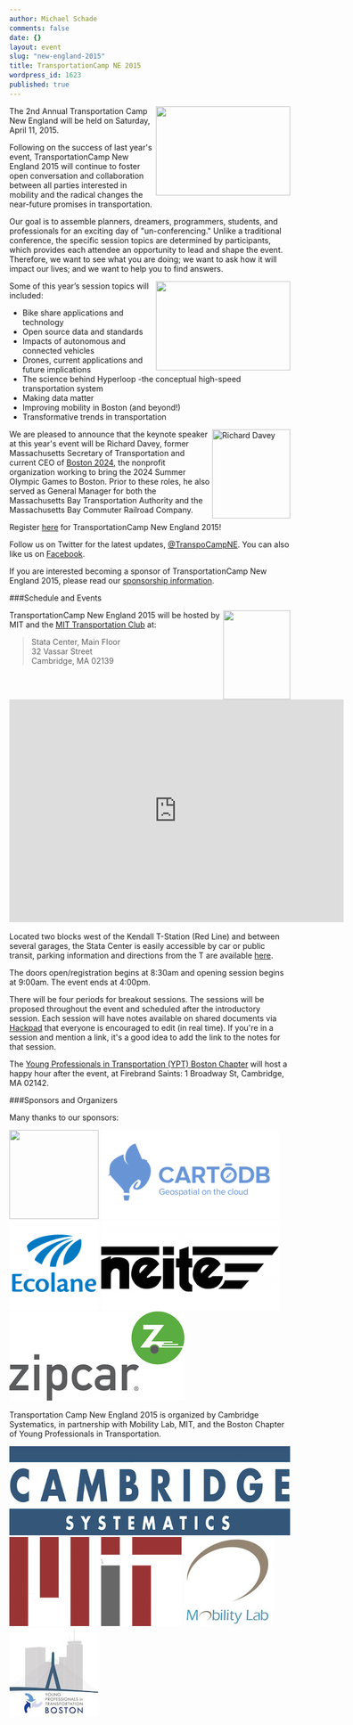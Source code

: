 ```yaml
---
author: Michael Schade
comments: false
date: {}
layout: event
slug: "new-england-2015"
title: TransportationCamp NE 2015
wordpress_id: 1623
published: true
---
```

<a href="bFD0ljslwL.jpeg"><img src="bFD0ljslwLsmall.jpeg" width=241 height=160 align=right ></a>The 2nd Annual Transportation Camp New England will be held on Saturday, April 11, 2015. 

Following on the success of last year's event, TransportationCamp New England 2015 will continue to foster open conversation and collaboration between all parties interested in mobility and the radical changes the near-future promises in transportation.

Our goal is to assemble planners, dreamers, programmers, students, and professionals for an exciting day of "un-conferencing." Unlike a traditional conference, the specific session topics are determined by participants, which provides each attendee an opportunity to lead and shape the event. Therefore, we want to see what you are doing; we want to ask how it will impact our lives; and we want to help you to find answers.

<a href="x1DAoy1T8V.jpeg"><img src="x1DAoy1T8Vsmall.jpeg" width=241 height=160 align=right ></a>Some of this year’s session topics will included:

* Bike share applications and technology
* Open source data and standards
* Impacts of autonomous and connected vehicles
* Drones, current applications and future implications
* The science behind Hyperloop -the conceptual high-speed transportation system
* Making data matter
* Improving mobility in Boston (and beyond!)
* Transformative trends in transportation

<img width=140 height=160 src="Secretary_Davey140x160.jpg" align=right title="Richard Davey">We are pleased to announce that the keynote speaker at this year's event will be Richard Davey, former Massachusetts Secretary of Transportation and current CEO of [Boston 2024](http://www.2024boston.org/), the nonprofit organization working to bring the 2024 Summer Olympic Games to Boston. Prior to these roles, he also served as General Manager for both the Massachusetts Bay Transportation Authority and the Massachusetts Bay Commuter Railroad Company.

Register [here](http://www.eventbrite.com/e/transportationcamp-new-england-2015-tickets-13577902873) for TransportationCamp New England 2015!

Follow us on Twitter for the latest updates, [@TranspoCampNE](https://twitter.com/TranspoCampNE). You can also like us on [Facebook](https://www.facebook.com/pages/TransportationCamp-New-England/219391578269518).

If you are interested becoming a sponsor of TransportationCamp New England 2015, please read our [sponsorship information](TransportationCamp_Flyer.pdf).

###Schedule and Events

<a href="cltTonUej9.jpeg"><img src="cltTonUej9small.jpeg" width=120 height=160 align=right ></a> TransportationCamp New England 2015 will be hosted by MIT and the [MIT Transportation Club](http://t-club.mit.edu/) at:

> Stata Center, Main Floor<br>
> 32 Vassar Street<br>
> Cambridge, MA 02139 

<iframe src="https://www.google.com/maps/embed?pb=!1m14!1m8!1m3!1d2948.0926789748933!2d-71.0905626!3d42.3618641!3m2!1i1024!2i768!4f13.1!3m3!1m2!1s0x89e370abe1db5703%3A0xd3b042dc26a8b515!2s32+Vassar+St%2C+Massachusetts+Institute+of+Technology%2C+Cambridge%2C+MA+02139!5e0!3m2!1sen!2sus!4v1423241426388" width="600" height="400" frameborder="0" style="border:0"></iframe>

Located two blocks west of the Kendall T-Station (Red Line) and between several garages, the Stata Center is easily accessible by car or public transit, parking information and directions from the T are available [here](http://www.gbcacm.org/venues/cambridge/mit-building-32-stata-center.html).

The doors open/registration begins at 8:30am and opening session begins at 9:00am. The event ends at 4:00pm.

There will be four periods for breakout sessions. The sessions will be proposed throughout the event and scheduled after the introductory session. Each session will have notes available on shared documents via [Hackpad](https://tcamp2015ne.hackpad.com/) that everyone is encouraged to edit (in real time). If you're in a session and mention a link, it's a good idea to add the link to the notes for that session.

The [Young Professionals in Transportation (YPT) Boston Chapter](http://www.yptboston.org/) will host a happy hour after the event, at Firebrand Saints: 1 Broadway St, Cambridge, MA 02142.

###Sponsors and Organizers

Many thanks to our sponsors:

<img src="http://mvjantzen.com/mobility/sponsor-airsage.jpg" width=160 height=160 > <img src="sponsor-cartodb.png" width=320 height=160 > <img src="sponsor-ecolane.png" width=160 height=160 > <img src="sponsor-neite.png" width=320 height=160 > <img src="sponsor-zipcar.jpg" width=314 height=160 >

Transportation Camp New England 2015 is organized by Cambridge Systematics, in partnership with Mobility Lab, MIT, and the Boston Chapter of Young Professionals in Transportation.

<img src="organizer-camsys.jpg" width=659 height=160 > <img src="organizer-mit.png" width=309 height=160 > <img src="organizer-MobilityLab.jpg" width=160 height=160 > <img src="organizer-ypt.jpg" width=160 height=160 >
